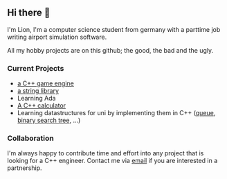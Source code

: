 ## Hi there 👋

I'm Lion, I'm a computer science student from germany with a parttime job writing airport simulation software.

All my hobby projects are on this github; the good, the bad and the ugly.

### Current Projects

- [a C++ game engine](https://github.com/lionkor/antsim3)
- [a string library](https://github.com/lionkor/String)
- Learning Ada
- [A C++ calculator](https://github.com/lionkor/cxxcalc)
- Learning datastructures for uni by implementing them in C++ ([queue](https://github.com/lionkor/q), [binary search tree](https://github.com/lionkor/btree), ...)

### Collaboration

I'm always happy to contribute time and effort into any project that is looking for a C++ engineer. Contact me via [email](mailto:development@kortlepel.com) if you are interested in a partnership.
